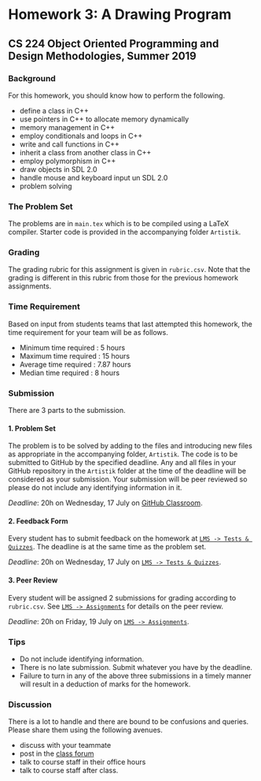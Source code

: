# Homework 3: A Drawing Program

## CS 224 Object Oriented Programming and Design Methodologies, Summer 2019

### Background

For this homework, you should know how to perform the following.

- define a class in C++
- use pointers in C++ to allocate memory dynamically
- memory management in C++
- employ conditionals and loops in C++
- write and call functions in C++
- inherit a class from another class in C++
- employ polymorphism in C++
- draw objects in SDL 2.0
- handle mouse and keyboard input un SDL 2.0
- problem solving

### The Problem Set

The problems are in `main.tex` which is to be compiled using a LaTeX compiler. Starter code is provided in the accompanying folder `Artistik`.

### Grading

The grading rubric for this assignment is given in `rubric.csv`. Note that the grading is different in this rubric from those for the previous homework assignments.

### Time Requirement

Based on input from students teams that last attempted this homework, the time requirement for your team will be as follows.
- Minimum time required : 5 hours
- Maximum time required : 15 hours
- Average time required : 7.87 hours
- Median time required : 8 hours

### Submission

There are 3 parts to the submission.

#### 1. Problem Set

The problem is to be solved by adding to the files and introducing new files as appropriate in the accompanying folder, `Artistik`. The code is to be submitted to GitHub by the specified deadline. Any and all files in your GitHub repository in the `Artistik` folder at the time of the deadline will be considered as your submission. Your submission will be peer reviewed so please do not include any identifying information in it.

_Deadline_: 20h on Wednesday, 17 July on [GitHub Classroom](XXX).

#### 2. Feedback Form
Every student has to submit feedback on the homework at [`LMS -> Tests & Quizzes`](http://lms.habib.edu.pk/x/8j9mrjx). The deadline is at the same time as the problem set.

_Deadline_: 20h on Wednesday, 17 July on [`LMS -> Tests & Quizzes`](http://lms.habib.edu.pk/x/8j9mrjx).

#### 3. Peer Review

Every student will be assigned 2 submissions for grading according to `rubric.csv`. See [`LMS -> Assignments`](https://lms.habib.edu.pk/x/t7S9qt) for details on the peer review.

_Deadline_: 20h on Friday, 19 July on [`LMS -> Assignments`](https://lms.habib.edu.pk/x/t7S9qt).

### Tips

- Do not include identifying information.
- There is no late submission. Submit whatever you have by the deadline.
- Failure to turn in any of the above three submissions in a timely manner will result in a deduction of marks for the homework.

### Discussion

There is a lot to handle and there are bound to be confusions and queries. Please share them using the following avenues.

- discuss with your teammate
- post in the [class forum](https://workplace.facebook.com/groups/354167592088891/)
- talk to course staff in their office hours
- talk to course staff after class.
